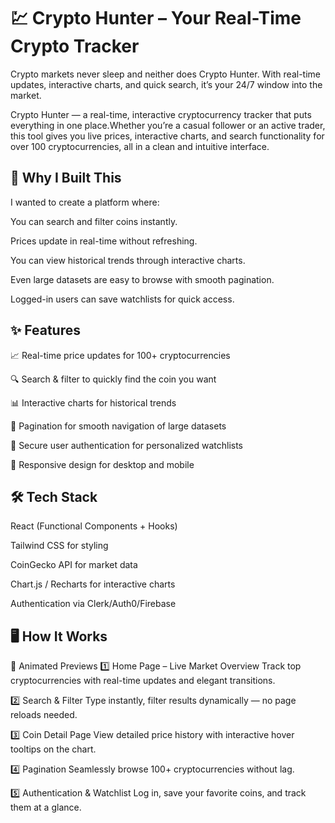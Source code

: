 # 💹 Crypto Hunter – Your Real-Time Crypto Tracker
Crypto markets never sleep and neither does Crypto Hunter. With real-time updates, interactive charts, and quick search, it’s your 24/7 window into the market.

Crypto Hunter — a real-time, interactive cryptocurrency tracker that puts everything in one place.Whether you’re a casual follower or an active trader, this tool gives you live prices, interactive charts, and search functionality for over 100 cryptocurrencies, all in a clean and intuitive interface.

## 🎯 Why I Built This
I wanted to create a platform where:

You can search and filter coins instantly.

Prices update in real-time without refreshing.

You can view historical trends through interactive charts.

Even large datasets are easy to browse with smooth pagination.

Logged-in users can save watchlists for quick access.

## ✨ Features
📈 Real-time price updates for 100+ cryptocurrencies

🔍 Search & filter to quickly find the coin you want

📊 Interactive charts for historical trends

📄 Pagination for smooth navigation of large datasets

🔐 Secure user authentication for personalized watchlists

📱 Responsive design for desktop and mobile

## 🛠 Tech Stack
React (Functional Components + Hooks)

Tailwind CSS for styling

CoinGecko API for market data

Chart.js / Recharts for interactive charts

Authentication via Clerk/Auth0/Firebase

## 🖥 How It Works
🎥 Animated Previews
1️⃣ Home Page – Live Market Overview
Track top cryptocurrencies with real-time updates and elegant transitions.

2️⃣ Search & Filter
Type instantly, filter results dynamically — no page reloads needed.

3️⃣ Coin Detail Page
View detailed price history with interactive hover tooltips on the chart.

4️⃣ Pagination
Seamlessly browse 100+ cryptocurrencies without lag.

5️⃣ Authentication & Watchlist
Log in, save your favorite coins, and track them at a glance.



